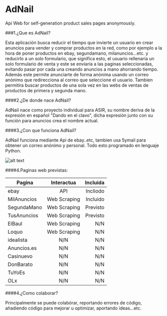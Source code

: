 AdNail
======

Api Web for self-generation product sales pages anonymously.

###1.¿Que es AdNail?

Esta aplicación busca reducir el tiempo que invierte un usuario en crear anuncios para vender y comprar productos en la red, como por ejemplo a la hora de poner productos en ebay, segundamano, milanuncios...etc. y reducirlo a un solo formulario, que significa esto, el usuario rellenaría un solo formulario de venta y este se enviaría a las paginas seleccionadas, evitando pasar por cada una creando anuncios a mano ahorrando tiempo. Además este permite anunciarte de forma anónima usando un correo anónimo que redirecciona al correo que seleccione el usuario.
Tambien permitira buscar productos de una sola vez en las webs de ventas de productos de primera y segunda mano.

####2.¿De donde nace AdNail?

AdNail nace como proyecto individual para ASIR, su nombre deriva de la expresión en español "Dando en el clavo", dicha expresión junto con su función para anuncios crea el nombre actual.

####3.¿Con que funciona AdNail?

AdNail funciona mediante Api de ebay..etc, tambien usa 5ymail para obtener un correo anónimo y personal. Todo esto programado en lenguaje Python.

![alt text](http://nsae01.casimages.net/img/2014/02/20/140220053850205214.png)

####4.Paginas web previstas:

| Pagina        | Interactua    | Incluida  |
| ------------- |:-------------:| ---------:|
| ebay          | API           | Incliodo  |
| MilAnuncios   | Web Scraping  | Incluido  |
| SegundaMano   | Web Scraping  | Previsto  |
| TusAnuncios   | Web Scraping  | Previsto  |
| ElBaul        | Web Scraping  |    N/N    |
| Loquo         | Web Scraping  |    N/N    |
| idealista     |     N/N       |    N/N    |
| Anuncios.es   |     N/N       |    N/N    |
| Casinuevo     |     N/N       |    N/N    |
| DonBarato     |     N/N       |    N/N    |
| TuYoEs        |     N/N       |    N/N    |
| OLx           |     N/N       |    N/N    |






####4.¿Como colaborar?

Principalmente se puede colabórar, reportando errores de código, añadiendo código para mejorar u optimizar, aportando ideas...etc.


